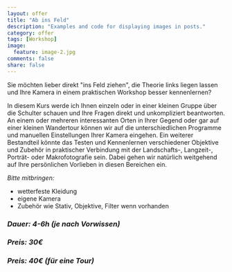 ```yaml
---
layout: offer
title: "Ab ins Feld"
description: "Examples and code for displaying images in posts."
category: offer
tags: [Workshop]
image:
  feature: image-2.jpg
comments: false
share: false
---
```


Sie möchten lieber direkt "ins Feld ziehen", die Theorie links liegen lassen und Ihre Kamera in einem praktischen Workshop besser kennenlernen?

In diesem Kurs werde ich Ihnen einzeln oder in einer kleinen Gruppe über die Schulter schauen und Ihre Fragen direkt und unkompliziert beantworten. An einem oder mehreren interessanten Orten in Ihrer Gegend oder gar auf einer kleinen Wandertour können wir auf die unterschiedlichen Programme und manuellen Einstellungen Ihrer Kamera eingehen. 
Ein weiterer Bestandteil könnte das Testen und Kennenlernen verschiedener Objektive und Zubehör in praktischer Verbindung mit der Landschafts-, Langzeit-, Porträt- oder Makrofotografie sein. Dabei gehen wir natürlich weitgehend auf Ihre persönlichen Vorlieben in diesen Bereichen ein.

*Bitte mitbringen:*

* wetterfeste Kleidung
* eigene Kamera
* Zubehör wie Stativ, Objektive, Filter wenn vorhanden


### *Dauer: 4-6h (je nach Vorwissen)*

### *Preis: 30€*

### *Preis: 40€ (für eine Tour)*